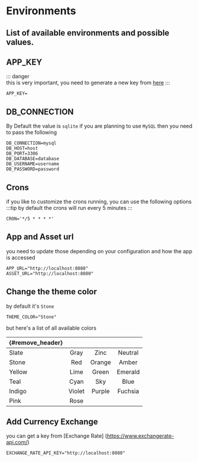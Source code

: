 # Environments

## List of available environments and possible values.

## APP_KEY
::: danger   
this is very important, you need to generate a new key from [here](https://laravel-encryption-key-generator.vercel.app/)
:::

```dotenv
APP_KEY=
```

## DB_CONNECTION
By Default the value is `sqlite` if you are planning to use `MySQL` then you need to pass the following
```dotenv
DB_CONNECTION=mysql
DB_HOST=host
DB_PORT=3306
DB_DATABASE=database
DB_USERNAME=username
DB_PASSWORD=password
```

## Crons
if you like to customize the crons running, you can use the following options
:::tip
by default the crons will run every 5 minutes
:::

```dotenv
CRON='*/5 * * * *'
```

## App and Asset url
you need to update those depending on your configuration and how the app is accessed
```dotenv
APP_URL="http://localhost:8080"
ASSET_URL="http://localhost:8080"
```

## Change the theme color
by default it's `Stone`
```dotenv
THEME_COLOR="Stone"
```
but here's a list of all available colors

| {#remove_header} |        |        |         | 
|------------------|:------:|:------:|:-------:|
| Slate            |  Gray  |  Zinc  | Neutral |
| Stone            |  Red   | Orange |  Amber  |
| Yellow           |  Lime  | Green  | Emerald |
| Teal             |  Cyan  |  Sky   |  Blue   |
| Indigo           | Violet | Purple | Fuchsia |
| Pink             |  Rose  |        |         |

## Add Currency Exchange
you can get a key from [Exchange Rate] (https://www.exchangerate-api.com/)

```dotenv
EXCHANGE_RATE_API_KEY="http://localhost:8080"
```
